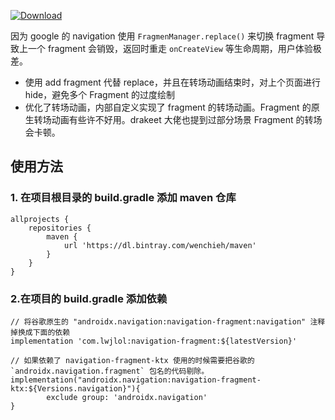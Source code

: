 
[ ![Download](https://api.bintray.com/packages/wenchieh/maven/navigation/images/download.svg) ](https://bintray.com/wenchieh/maven/navigation/_latestVersion)


因为 google 的 navigation 使用 `FragmenManager.replace()` 来切换 fragment 导致上一个 fragment 会销毁，返回时重走 `onCreateView` 等生命周期，用户体验极差。

* 使用 add fragment 代替 replace，并且在转场动画结束时，对上个页面进行 hide，避免多个 Fragment 的过度绘制
* 优化了转场动画，内部自定义实现了 fragment 的转场动画。Fragment 的原生转场动画有些许不好用。drakeet 大佬也提到过部分场景 Fragment 的转场会卡顿。

## 使用方法

### 1. 在项目根目录的 build.gradle 添加 maven 仓库
```
allprojects {
    repositories {
        maven {
            url 'https://dl.bintray.com/wenchieh/maven'
        }
    }
}
```

### 2.在项目的 build.gradle 添加依赖
```
// 将谷歌原生的 "androidx.navigation:navigation-fragment:navigation" 注释掉换成下面的依赖
implementation 'com.lwjlol:navigation-fragment:${latestVersion}'

// 如果依赖了 navigation-fragment-ktx 使用的时候需要把谷歌的 `androidx.navigation.fragment` 包名的代码剔除。
implementation("androidx.navigation:navigation-fragment-ktx:${Versions.navigation}"){
        exclude group: 'androidx.navigation'
}
```

